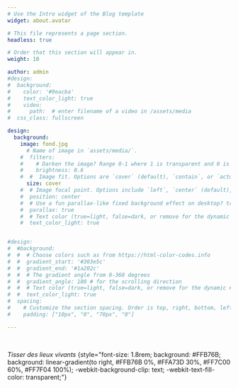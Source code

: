 ```yaml
---
# Use the Intro widget of the Blog template
widget: about.avatar

# This file represents a page section.
headless: true

# Order that this section will appear in.
weight: 10

author: admin
#design:
#  background:
#    color: '#9eacba'
#    text_color_light: true
#    video:
#      path:  # enter filename of a video in /assets/media
#  css_class: fullscreen

design:
  background:
    image: fond.jpg
      # Name of image in `assets/media/`.
    #  filters:
    #    # Darken the image? Range 0-1 where 1 is transparent and 0 is opaque.
    #    brightness: 0.6
    #  #  Image fit. Options are `cover` (default), `contain`, or `actual` size.
      size: cover
    #  # Image focal point. Options include `left`, `center` (default), or `right`.
    #  position: center
    #  # Use a fun parallax-like fixed background effect on desktop? true/false
    #  parallax: true
    #  # Text color (true=light, false=dark, or remove for the dynamic theme color).
    #  text_color_light: true


#design:
#  #background:
#  #  # Choose colors such as from https://html-color-codes.info
#  #  gradient_start: '#303e5c'
#  #  gradient_end: '#1a202c'
#  #  # The gradient angle from 0-360 degrees
#  #  gradient_angle: 180 # for the scrolling direction
#  #  # Text color (true=light, false=dark, or remove for the dynamic #theme color).
#  #  text_color_light: true
#  spacing:
#    # Customize the section spacing. Order is top, right, bottom, left.
#    padding: ["10px", "0", "70px", "0"]

---
```


&nbsp; &nbsp; &nbsp; &nbsp; &nbsp;
&nbsp; &nbsp; &nbsp; &nbsp; &nbsp;
&nbsp; &nbsp; &nbsp; &nbsp; &nbsp;
&nbsp; &nbsp; &nbsp; &nbsp; &nbsp;
&nbsp; &nbsp; &nbsp; &nbsp; &nbsp;
&nbsp; &nbsp; &nbsp; &nbsp; &nbsp;

*Tisser des lieux vivants*
{style="font-size: 1.8rem; background: #FFB76B; background: linear-gradient(to right, #FFB76B 0%, #FFA73D 30%, #FF7C00 60%, #FF7F04 100%); -webkit-background-clip: text; -webkit-text-fill-color: transparent;"}

&nbsp; &nbsp; &nbsp; &nbsp; &nbsp;
&nbsp; &nbsp; &nbsp; &nbsp; &nbsp;
&nbsp; &nbsp; &nbsp; &nbsp; &nbsp;
&nbsp; &nbsp; &nbsp; &nbsp; &nbsp;
&nbsp; &nbsp; &nbsp; &nbsp; &nbsp;
&nbsp; &nbsp; &nbsp; &nbsp; &nbsp;

 <!---
Check out my [resumé](/about/) and portfolio below 😍
-->


